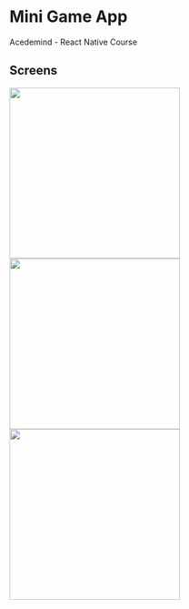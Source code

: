 # Mini Game App
Acedemind - React Native Course

## Screens
<img src="https://github.com/elifedd/MiniGameApp/assets/95955738/1132b58f-94b2-4584-9ef3-9f7c7d35a59d" width="300" />

<img src="https://github.com/elifedd/MiniGameApp/assets/95955738/863cb66c-5d55-4b23-b3ee-e4a55cd70085" width="300" />

<img src="https://github.com/elifedd/MiniGameApp/assets/95955738/bd209b4b-f514-423f-ade3-daccd96698f9" width="300" />
